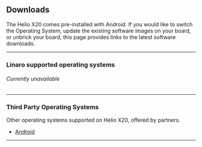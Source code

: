 ## Downloads

The Helio X20 comes pre-installed with Android. If you would like to switch the Operating System, update the existing software images on your board, or unbrick your board, this page provides links to the latest software downloads.

***

### Linaro supported operating systems

###### Currently unavailable

***

### Third Party Operating Systems

Other operating systems supported on Helio X20, offered by partners.

- [Android](AOSP.md)

***
